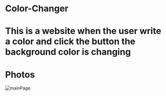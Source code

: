 # Color-Changer
# This is a website when the user write a color and click the button the background color is changing

# Photos
![mainPage](file:///C:/Users/dinko/OneDrive/Desktop/first.png)

